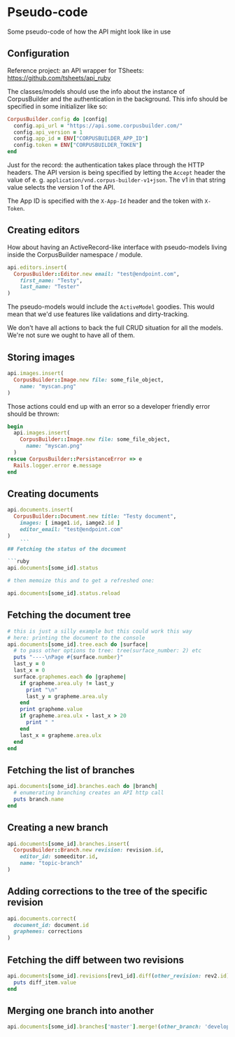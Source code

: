 # Pseudo-code

Some pseudo-code of how the API might look like in use

## Configuration

Reference project: an API wrapper for TSheets:
https://github.com/tsheets/api_ruby

The classes/models should use the info about the instance of CorpusBuilder
and the authentication in the background. This info should be specified in
some initializer like so:
```ruby
CorpusBuilder.config do |config|
  config.api_url = "https://api.some.corpusbuilder.com/"
  config.api_version = 1
  config.app_id = ENV["CORPUSBUILDER_APP_ID"]
  config.token = ENV["CORPUSBUILDER_TOKEN"]
end
```
Just for the record: the authentication takes place through the HTTP headers.
The API version is being specified by letting the `Accept` header the value
of e. g. `application/vnd.corpus-builder-v1+json`. The v1 in that string value
selects the version 1 of the API.

The App ID is specified with the `X-App-Id` header and the token with `X-Token`.

## Creating editors

How about having an ActiveRecord-like interface with pseudo-models
living inside the CorpusBuilder namespace / module.
```ruby
api.editors.insert(
  CorpusBuilder::Editor.new email: "test@endpoint.com",
    first_name: "Testy",
    last_name: "Tester"
)
```
The pseudo-models would include the `ActiveModel` goodies. This would
mean that we'd use features like validations and dirty-tracking.

We don't have all actions to back the full CRUD situation for all the
models. We're not sure we ought to have all of them.

## Storing images
```ruby
api.images.insert(
  CorpusBuilder::Image.new file: some_file_object,
    name: "myscan.png"
)
```
Those actions could end up with an error so a developer friendly error
should be thrown:
```ruby
begin
  api.images.insert(
    CorpusBuilder::Image.new file: some_file_object,
      name: "myscan.png"
  )
rescue CorpusBuilder::PersistanceError => e
  Rails.logger.error e.message
end
```
## Creating documents

```ruby
api.documents.insert(
  CorpusBuilder::Document.new title: "Testy document",
    images: [ image1.id, iamge2.id ]
    editor_email: "test@endpoint.com"
)
    ```
## Fetching the status of the document

```ruby
api.documents[some_id].status

# then memoize this and to get a refreshed one:

api.documents[some_id].status.reload
```

## Fetching the document tree

```ruby
# this is just a silly example but this could work this way
# here: printing the document to the console
api.documents[some_id].tree.each do |surface|
  # to pass other options to tree: tree(surface_number: 2) etc
  puts "----\nPage #{surface.number}"
  last_y = 0
  last_x = 0
  surface.graphemes.each do |grapheme|
    if grapheme.area.uly != last_y
      print "\n"
      last_y = grapheme.area.uly
    end
    print grapheme.value
    if grapheme.area.ulx - last_x > 20
      print " "
    end
    last_x = grapheme.area.ulx
  end
end
```

## Fetching the list of branches

```ruby
api.documents[some_id].branches.each do |branch|
  # enumerating branching creates an API http call
  puts branch.name
end
```

## Creating a new branch

```ruby
api.documents[some_id].branches.insert(
  CorpusBuilder::Branch.new revision: revision.id,
    editor_id: someeditor.id,
    name: "topic-branch"
)
```

## Adding corrections to the tree of the specific revision

```ruby
api.documents.correct(
  document_id: document.id
  graphemes: corrections
)
```

## Fetching the diff between two revisions

```ruby
api.documents[some_id].revisions[rev1_id].diff(other_revision: rev2.id).each do |diff_item|
  puts diff_item.value
end
```

## Merging one branch into another

```ruby
api.documents[some_id].branches['master'].merge!(other_branch: 'development')
```

